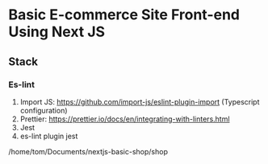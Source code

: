 # Basic E-commerce Site Front-end Using Next JS

## Stack

### Es-lint

1. Import JS: https://github.com/import-js/eslint-plugin-import (Typescript configuration)
2. Prettier: https://prettier.io/docs/en/integrating-with-linters.html
3. Jest
4. es-lint plugin jest

/home/tom/Documents/nextjs-basic-shop/shop
